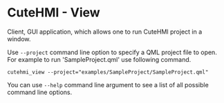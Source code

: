 # CuteHMI - View

Client, GUI application, which allows one to run CuteHMI project in a window.

Use `--project` command line option to specify a QML project file to open.
For example to run 'SampleProject.qml' use following command.
```
cutehmi_view --project="examples/SampleProject/SampleProject.qml"
```

You can use `--help` command line argument to see a list of all possible command
line options.
